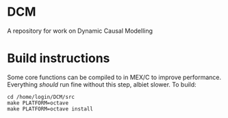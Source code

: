 # DCM

A repository for work on Dynamic Causal Modelling

# Build instructions
Some core functions can be compiled to in MEX/C to improve performance. Everything *should* run fine without this step, albiet slower. To build:

```
cd /home/login/DCM/src
make PLATFORM=octave
make PLATFORM=octave install
```